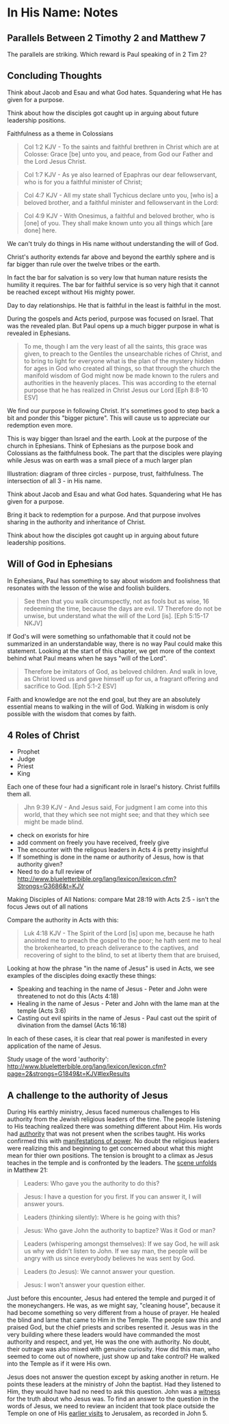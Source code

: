 In His Name: Notes
==================

Parallels Between 2 Timothy 2 and Matthew 7
-------------------------------------------

The parallels are striking. Which reward is Paul speaking of in 2 Tim 2?

Concluding Thoughts
-------------------


Think about Jacob and Esau and what God hates. Squandering what He has given for a purpose.

Think about how the disciples got caught up in arguing about future leadership positions.


Faithfulness as a theme in Colossians

> Col 1:2 KJV - To the saints and faithful brethren in Christ which are at Colosse: Grace [be] unto you, and peace, from God our Father and the Lord Jesus Christ.

> Col 1:7 KJV - As ye also learned of Epaphras our dear fellowservant, who is for you a faithful minister of Christ;

> Col 4:7 KJV - All my state shall Tychicus declare unto you, [who is] a beloved brother, and a faithful minister and fellowservant in the Lord:

> Col 4:9 KJV - With Onesimus, a faithful and beloved brother, who is [one] of you. They shall make known unto you all things which [are done] here.

We can't truly do things in His name without understanding the will of God.

Christ's authority extends far above and beyond the earthly sphere and is far bigger than rule over the twelve tribes or the earth.

In fact the bar for salvation is so very low that human nature resists the humility it requires. The bar for faithful service is so very high that it cannot be reached except without His mighty power.

Day to day relationships. He that is faithful in the least is faithful in the most.

During the gospels and Acts period, purpose was focused on Israel. That was the revealed plan. But Paul opens up a much bigger purpose in what is revealed in Ephesians.

> To me, though I am the very least of all the saints, this grace was given, to preach to the Gentiles the unsearchable riches of Christ, and to bring to light for everyone what is the plan of the mystery hidden for ages in God who created all things, so that through the church the manifold wisdom of God might now be made known to the rulers and authorities in the heavenly places. This was according to the eternal purpose that he has realized in Christ Jesus our Lord [Eph 8:8-10 ESV]

We find our purpose in following Christ. It's sometimes good to step back a bit and ponder this "bigger picture". This will cause us to appreciate our redemption even more.

This is way bigger than Israel and the earth. Look at the purpose of the church in Ephesians. Think of Ephesians as the purpose book and Colossians as the faithfulness book. The part that the disciples were playing while Jesus was on earth was a small piece of a much larger plan

Illustration: diagram of three circles - purpose, trust, faithfulness. The intersection of all 3 - in His name.

Think about Jacob and Esau and what God hates. Squandering what He has given for a purpose.

Bring it back to redemption for a purpose. And that purpose involves sharing in the authority and inheritance of Christ.

Think about how the disciples got caught up in arguing about future leadership positions.


Will of God in Ephesians
-------------------------

In Ephesians, Paul has something to say about wisdom and foolishness that resonates with the lesson of the wise and foolish builders.

> See then that you walk circumspectly, not as fools but as wise, 16 redeeming the time, because the days are evil. 17 Therefore do not be unwise, but understand what the will of the Lord [is]. [Eph 5:15-17 NKJV]

If God's will were something so unfathomable that it could not be summarized in an understandable way, there is no way Paul could make this statement. Looking at the start of this chapter, we get more of the context behind what Paul means when he says "will of the Lord". 

> Therefore be imitators of God, as beloved children. And walk in love, as Christ loved us and gave himself up for us, a fragrant offering and sacrifice to God. [Eph 5:1-2 ESV]

Faith and knowledge are not the end goal, but they are an absolutely essential means to walking in the will of God. Walking in wisdom is only possible with the wisdom that comes by faith.


4 Roles of Christ
-----------------

- Prophet
- Judge
- Priest
- King

Each one of these four had a significant role in Israel's history. Christ fulfills them all.


> Jhn 9:39 KJV - And Jesus said, For judgment I am come into this world, that they which see not might see; and that they which see might be made blind.

- check on exorists for hire
- add comment on freely you have received, freely give
- The encounter with the religous leaders in Acts 4 is pretty insightful
- If something is done in the name or authority of Jesus, how is that authority given?
- Need to do a full review of http://www.blueletterbible.org/lang/lexicon/lexicon.cfm?Strongs=G3686&t=KJV

Making Disciples of All Nations: compare Mat 28:19 with Acts 2:5 - isn't the focus Jews out of all nations

Compare the authority in Acts with this:
> Luk 4:18 KJV - The Spirit of the Lord [is] upon me, because he hath anointed me to preach the gospel to the poor; he hath sent me to heal the brokenhearted, to preach deliverance to the captives, and recovering of sight to the blind, to set at liberty them that are bruised,

Looking at how the phrase "in the name of Jesus" is used in Acts, we see examples of the disciples doing exactly these things:

- Speaking and teaching in the name of Jesus - Peter and John were threatened to not do this (Acts 4:18)
- Healing in the name of Jesus - Peter and John with the lame man at the temple (Acts 3:6)
- Casting out evil spirits in the name of Jesus - Paul cast out the spirit of divination from the damsel (Acts 16:18)

In each of these cases, it is clear that real power is manifested in every application of the name of Jesus.

Study usage of the word 'authority': http://www.blueletterbible.org/lang/lexicon/lexicon.cfm?page=2&strongs=G1849&t=KJV#lexResults

A challenge to the authority of Jesus
-------------------------------------

During His earthly ministry, Jesus faced numerous challenges to His authority from the Jewish religious leaders of the time. The people listening to His teaching realized there was something different about Him. His words had [authority][8] that was not present when the scribes taught. His works confirmed this with [manifestations of power][9]. No doubt the religious leaders were realizing this and beginning to get concerned about what this might mean for thier own positions. The tension is brought to a climax as Jesus teaches in the temple and is confronted by the leaders. The [scene unfolds][1] in Matthew 21:

> Leaders: Who gave you the authority to do this?

> Jesus: I have a question for you first. If you can answer it, I will answer yours.

> Leaders (thinking silently): Where is he going with this?

> Jesus: Who gave John the authority to baptize? Was it God or man?

> Leaders (whispering amongst themselves): If we say God, he will ask us why we didn't listen to John. If we say man, the people will be angry with us since everybody believes he was sent by God.

> Leaders (to Jesus): We cannot answer your question.

> Jesus: I won't answer your question either.

Just before this encounter, Jesus had entered the temple and purged it of the moneychangers. He was, as we might say, "cleaning house", because it had become something so very different from a house of prayer. He healed the blind and lame that came to Him in the Temple. The people saw this and praised God, but the chief priests and scribes resented it. Jesus was in the very building where these leaders would have commanded the most authority and respect, and yet, He was the one with authority. No doubt, their outrage was also mixed with genuine curiosity. How did this man, who seemed to come out of nowhere, just show up and take control? He walked into the Temple as if it were His own.

Jesus does not answer the question except by asking another in return. He points these leaders at the ministry of John the baptist. Had they listened to Him, they would have had no need to ask this question. John was a [witness][10] for  the truth about who Jesus was. To find an answer to the question in the words of Jesus, we need to review an incident that took place outside the Temple on one of His [earlier visits][2] to Jerusalem, as recorded in John 5.

[1]: http://www.blueletterbible.org/Bible.cfm?b=Mat&c=21&t=KJV#s=950023
[2]: http://www.welcometohosanna.com/LIFE_OF_JESUS/036_Ministry16JourneyToJerusalem.htm
[8]: http://www.blueletterbible.org/Bible.cfm?b=Mat&c=7&t=ESV#s=936028
[9]: http://www.blueletterbible.org/Bible.cfm?b=Mar&c=1&t=ESV#s=958027
[10]: http://www.blueletterbible.org/Bible.cfm?b=Jhn&c=5&t=ESV#s=1002032
